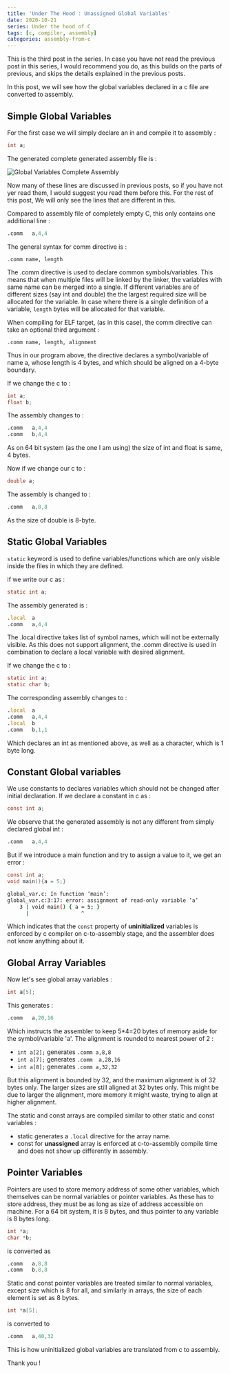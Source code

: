 ```yaml
---
title: 'Under The Hood : Unassigned Global Variables'
date: 2020-10-21
series: Under the hood of C
tags: [c, compiler, assembly]
categories: assembly-from-c
---
```


This is the third post in the series. In case you have not read the previous post in this series, I would recommend you do, as this builds on the parts of previous, and skips the details explained in the previous posts.

In this post, we will see how the global variables declared in a c file are converted to assembly.

## Simple Global Variables

For the first case we will simply declare an in and compile it to assembly :

```c
int a;
```

The generated complete generated assembly file is :

![Global Variables Complete Assembly](https://dev-to-uploads.s3.amazonaws.com/i/wu0vsj5fqx95w9pz5dae.png)

Now many of these lines are discussed in previous posts, so if you have not yer read them, I would suggest you read them before this. For the rest of this post, We will only see the lines that are different in this.

Compared to assembly file of completely empty C, this only contains one additional line :

```asm
.comm	a,4,4
```

The general syntax for comm directive is :

```
.comm name, length
```

The .comm directive is used to declare common symbols/variables. This means that when multiple files will be linked by the linker, the variables with same name can be merged into a single. If different variables are of different sizes (say int and double) the the largest required size will be allocated for the variable. In case where there is a single definition of a variable, `length` bytes will be allocated for that variable.

When compiling for ELF target, (as in this case), the comm directive can take an optional third argument :

```
.comm name, length, alignment
```
Thus in our program above, the directive declares a symbol/variable of name a, whose length is 4 bytes, and which should be aligned on a 4-byte boundary.

If we change the c to :

```c
int a;
float b;
```

The assembly changes to :

```asm
.comm	a,4,4
.comm	b,4,4
```

As on 64 bit system (as the one I am using) the size of int and float is same, 4 bytes.

Now if we change our c to :

```c
double a;
```

The assembly is changed to :

```asm
.comm	a,8,8
```

As the size of double is 8-byte.

## Static Global Variables

`static` keyword is used to define variables/functions which are only visible inside the files in which they are defined.

if we write our c as :

```c
static int a;
```

The assembly generated is :


```asm
.local	a
.comm	a,4,4
```
The .local directive takes list of symbol names, which will not be externally visible. As this does not support alignment, the .comm directive is used in combination to declare a local variable with desired alignment.

If we change the c to :

```c
static int a;
static char b;
```
The corresponding assembly changes to :

```asm
.local	a
.comm	a,4,4
.local	b
.comm	b,1,1
```
Which declares an int as mentioned above, as well as a character, which is 1 byte long.

## Constant Global variables

We use constants to declares variables which should not be changed after initial declaration. If we declare a constant in c as :

```c
const int a;
```

We observe that the generated assembly is not any different from simply declared global int :

```asm
.comm	a,4,4
```

But if we introduce a main function and try to assign a value to it, we get an error :


```c
const int a;
void main(){a = 5;}
```


```bash
global_var.c: In function ‘main’:
global_var.c:3:17: error: assignment of read-only variable ‘a’
    3 | void main() { a = 5; }
      |                 ^
```
Which indicates that the `const` property of **uninitialized** variables is enforced by c compiler on c-to-assembly stage, and the assembler does not know anything about it.

## Global Array Variables

Now let's see global array variables :

```c
int a[5];
```

This generates :

```asm
.comm	a,20,16
```

Which instructs the assembler to keep 5*4=20 bytes of memory aside for the symbol/variable 'a'. The alignment is rounded to nearest power of 2 :
- `int a[2];` generates `.comm a,8,8` 
- `int a[7];` generates `.comm	a,28,16`
- `int a[8];` generates `.comm a,32,32` 

But this alignment is bounded by 32, and the maximum alignment is of 32 bytes only. The larger sizes are still aligned at 32 bytes only. This might be due to larger the alignment, more memory it might waste, trying to align at higher alignment.

The static and const arrays are compiled similar to other static and const variables : 

* static generates a `.local` directive for the array name.
* const for **unassigned** array is enforced at c-to-assembly compile time and does not show up differently in assembly.

## Pointer Variables

Pointers are used to store memory address of some other variables, which themselves can be normal variables or pointer variables. As these has to store address, they must be as long as size of address accessible on machine. For a 64 bit system, it is 8 bytes, and thus pointer to any variable is 8 bytes long.

```c
int *a;
char *b;
```

is converted as 


```asm
.comm	a,8,8
.comm	b,8,8
```

Static and const pointer variables are treated similar to normal variables, except size which is 8 for all, and similarly in arrays, the size of each element is set as 8 bytes.


```c
int *a[5];
```

is converted to 


```asm
.comm	a,40,32
```

This is how uninitialized global variables are translated from c to assembly.

Thank you !
